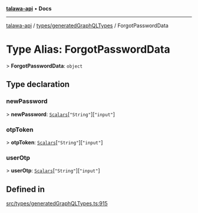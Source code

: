 [**talawa-api**](../../../README.md) • **Docs**

***

[talawa-api](../../../modules.md) / [types/generatedGraphQLTypes](../README.md) / ForgotPasswordData

# Type Alias: ForgotPasswordData

\> **ForgotPasswordData**: `object`

## Type declaration

### newPassword

\> **newPassword**: [`Scalars`](Scalars.md)\[`"String"`\]\[`"input"`\]

### otpToken

\> **otpToken**: [`Scalars`](Scalars.md)\[`"String"`\]\[`"input"`\]

### userOtp

\> **userOtp**: [`Scalars`](Scalars.md)\[`"String"`\]\[`"input"`\]

## Defined in

[src/types/generatedGraphQLTypes.ts:915](https://github.com/PalisadoesFoundation/talawa-api/blob/60937520d7a29ccf883a9c6a7c2d186bae92a81b/src/types/generatedGraphQLTypes.ts#L915)
